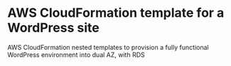 # AWS CloudFormation template for a WordPress site
AWS CloudFormation nested templates to provision a fully functional WordPress environment into dual AZ, with RDS
